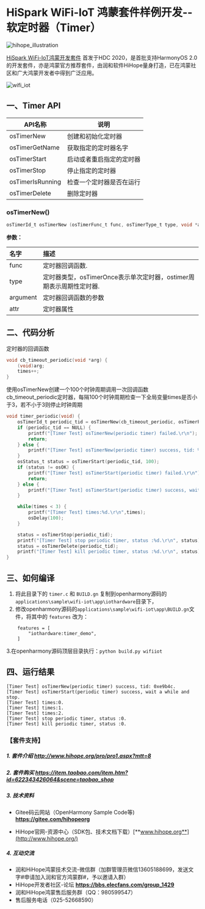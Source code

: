 # HiSpark WiFi-IoT 鸿蒙套件样例开发--软定时器（Timer）

![hihope_illustration](https://gitee.com/hihopeorg/hispark-hm-pegasus/raw/master/docs/figures/hihope_illustration.png)

[HiSpark WiFi-IoT鸿蒙开发套件](https://item.taobao.com/item.htm?spm=a1z10.1-c-s.w5003-23341819265.1.bf644a82Da9PZK&id=622343426064&scene=taobao_shop) 首发于HDC 2020，是首批支持HarmonyOS 2.0的开发套件，亦是鸿蒙官方推荐套件，由润和软件HiHope量身打造，已在鸿蒙社区和广大鸿蒙开发者中得到广泛应用。

![wifi_iot](https://gitee.com/hihopeorg/hispark-hm-pegasus/raw/master/docs/figures/wifi_iot.png)

## 一、Timer API

| API名称          | 说明                     |
| ---------------- | ------------------------ |
| osTimerNew       | 创建和初始化定时器       |
| osTimerGetName   | 获取指定的定时器名字     |
| osTimerStart     | 启动或者重启指定的定时器 |
| osTimerStop      | 停止指定的定时器         |
| osTimerIsRunning | 检查一个定时器是否在运行 |
| osTimerDelete    | 删除定时器               |

### osTimerNew()

```c
osTimerId_t osTimerNew (osTimerFunc_t func, osTimerType_t type, void *argument, const osTimerAttr_t *attr)
```

**参数：**

| 名字     | 描述                                                         |
| :------- | :----------------------------------------------------------- |
| func     | 定时器回调函数.                                              |
| type     | 定时器类型，osTimerOnce表示单次定时器，ostimer周期表示周期性定时器. |
| argument | 定时器回调函数的参数                                         |
| attr     | 定时器属性                                                   |

## 二、代码分析

定时器的回调函数

```c
void cb_timeout_periodic(void *arg) {
    (void)arg;
    times++;
}
```

使用osTimerNew创建一个100个时钟周期调用一次回调函数cb_timeout_periodic定时器，每隔100个时钟周期检查一下全局变量times是否小于3，若不小于3则停止时钟周期

```c
void timer_periodic(void) {
    osTimerId_t periodic_tid = osTimerNew(cb_timeout_periodic, osTimerPeriodic, NULL, NULL);
    if (periodic_tid == NULL) {
        printf("[Timer Test] osTimerNew(periodic timer) failed.\r\n");
        return;
    } else {
        printf("[Timer Test] osTimerNew(periodic timer) success, tid: %p.\r\n",periodic_tid);
    }
    osStatus_t status = osTimerStart(periodic_tid, 100);
    if (status != osOK) {
        printf("[Timer Test] osTimerStart(periodic timer) failed.\r\n");
        return;
    } else {
        printf("[Timer Test] osTimerStart(periodic timer) success, wait a while and stop.\r\n");
    }

    while(times < 3) {
        printf("[Timer Test] times:%d.\r\n",times);
        osDelay(100);
    }

    status = osTimerStop(periodic_tid);
    printf("[Timer Test] stop periodic timer, status :%d.\r\n", status);
    status = osTimerDelete(periodic_tid);
    printf("[Timer Test] kill periodic timer, status :%d.\r\n", status);
}

```



## 三、如何编译

1. 将此目录下的 `timer.c` 和 `BUILD.gn` 复制到openharmony源码的`applications\sample\wifi-iot\app\iothardware`目录下，
2. 修改openharmony源码的`applications\sample\wifi-iot\app\BUILD.gn`文件，将其中的 `features` 改为：

```
    features = [
        "iothardware:timer_demo",
    ]
```

   3.在openharmony源码顶层目录执行：`python build.py wifiiot`

## 四、运行结果

```
[Timer Test] osTimerNew(periodic timer) success, tid: 0xe9b4c.
[Timer Test] osTimerStart(periodic timer) success, wait a while and stop.
[Timer Test] times:0.
[Timer Test] times:1.
[Timer Test] times:2.
[Timer Test] stop periodic timer, status :0.
[Timer Test] kill periodic timer, status :0.
```

### 【套件支持】

##### 1. 套件介绍  http://www.hihope.org/pro/pro1.aspx?mtt=8

##### 2. 套件购买  https://item.taobao.com/item.htm?id=622343426064&scene=taobao_shop

##### 3. 技术资料

- Gitee码云网站（OpenHarmony Sample Code等) **https://gitee.com/hihopeorg**

- HiHope官网-资源中心（SDK包、技术文档下载）[**www.hihope.org**](http://www.hihope.org/)

##### 4. 互动交流

- 润和HiHope鸿蒙技术交流-微信群（加群管理员微信13605188699，发送文字#申请加入润和官方鸿蒙群#，予以邀请入群）
- HiHope开发者社区-论坛 **https://bbs.elecfans.com/group_1429**
- 润和HiHope鸿蒙售后服务群（QQ：980599547）
- 售后服务电话（025-52668590）

